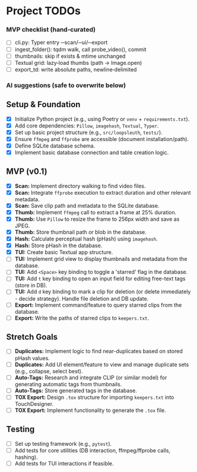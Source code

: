 # Project TODOs

<!-- CURSOR:KEEP_START -->
### MVP checklist (hand‑curated)

- [ ] cli.py: Typer entry ‑‑scan/‑‑ui/‑‑export
- [ ] ingest_folder(): tqdm walk, call probe_video(), commit
- [ ] thumbnails: skip if exists & mtime unchanged
- [ ] Textual grid: lazy‑load thumbs (path → Image.open)
- [ ] export_td: write absolute paths, newline‑delimited
<!-- CURSOR:KEEP_END -->

### AI suggestions (safe to overwrite below)


## Setup & Foundation
- [x] Initialize Python project (e.g., using Poetry or `venv` + `requirements.txt`).
- [x] Add core dependencies: `Pillow`, `imagehash`, `Textual`, `Typer`.
- [x] Set up basic project structure (e.g., `src/loopsleuth`, `tests/`).
- [x] Ensure `ffmpeg` and `ffprobe` are accessible (document installation/path).
- [x] Define SQLite database schema.
- [x] Implement basic database connection and table creation logic.

## MVP (v0.1)
- [x] **Scan:** Implement directory walking to find video files.
- [x] **Scan:** Integrate `ffprobe` execution to extract duration and other relevant metadata.
- [x] **Scan:** Save clip path and metadata to the SQLite database.
- [x] **Thumb:** Implement `ffmpeg` call to extract a frame at 25% duration.
- [x] **Thumb:** Use `Pillow` to resize the frame to 256px width and save as JPEG.
- [x] **Thumb:** Store thumbnail path or blob in the database.
- [x] **Hash:** Calculate perceptual hash (pHash) using `imagehash`.
- [x] **Hash:** Store pHash in the database.
- [x] **TUI:** Create basic Textual app structure.
- [ ] **TUI:** Implement grid view to display thumbnails and metadata from the database.
- [ ] **TUI:** Add `<Space>` key binding to toggle a 'starred' flag in the database.
- [ ] **TUI:** Add `t` key binding to open an input field for editing free-text tags (store in DB).
- [ ] **TUI:** Add `d` key binding to mark a clip for deletion (or delete immediately - decide strategy). Handle file deletion and DB update.
- [ ] **Export:** Implement command/feature to query starred clips from the database.
- [ ] **Export:** Write the paths of starred clips to `keepers.txt`.

## Stretch Goals
- [ ] **Duplicates:** Implement logic to find near-duplicates based on stored pHash values.
- [ ] **Duplicates:** Add UI element/feature to view and manage duplicate sets (e.g., collapse, select best).
- [ ] **Auto-Tags:** Research and integrate CLIP (or similar model) for generating automatic tags from thumbnails.
- [ ] **Auto-Tags:** Store generated tags in the database.
- [ ] **TOX Export:** Design `.tox` structure for importing `keepers.txt` into TouchDesigner.
- [ ] **TOX Export:** Implement functionality to generate the `.tox` file.

## Testing
- [ ] Set up testing framework (e.g., `pytest`).
- [ ] Add tests for core utilities (DB interaction, ffmpeg/ffprobe calls, hashing).
- [ ] Add tests for TUI interactions if feasible.
